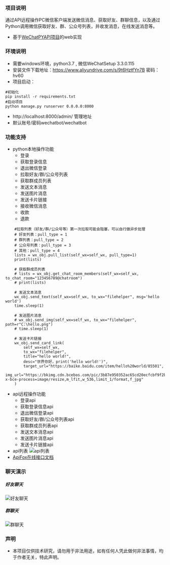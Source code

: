
### 项目说明
通过API远程操作PC微信客户端发送微信消息、获取好友、群聊信息，以及通过Python调用微信获取好友、群、公众号列表，并收发消息，在线发送消息等。
- 基于[WeChatPYAPI项目](https://github.com/mrsanshui/WeChatPYAPI)的web实现


  
### 环境说明
- 需要windows环境，python3.7 , 微信WeChatSetup 3.3.0.115
- 安装文件下载地址：https://www.aliyundrive.com/s/9t6HztfYn7B 密码：hv60
- 项目启动：
```
#初始化
pip install -r requirements.txt
#启动项目
python manage.py runserver 0.0.0.0:8000
```
- http://localhost:8000/admin/ 管理地址
- 默认账号/密码wechatbot/wechatbot
 
### 功能支持
- python本地操作功能
  - 登录
  - 获取登录信息
  - 退出微信登录
  - 拉取好友/群/公众号列表
  - 获取群成员列表
  - 发送文本消息
  - 发送图片消息
  - 发送卡片链接
  - 接收微信消息
  - 收款
  - 退款
```
    #拉取列表（好友/群/公众号等）第一次拉取可能会阻塞，可以自行做异步处理
    # 好友列表：pull_type = 1
    # 群列表：pull_type = 2
    # 公众号列表：pull_type = 3
    # 其他：pull_type = 4
    lists = wx_obj.pull_list(self_wx=self_wx, pull_type=1)
    print(lists)

    # 获取群成员列表
    # lists = wx_obj.get_chat_room_members(self_wx=self_wx, to_chat_room="123456789@chatroom")
    # print(lists)

    # 发送文本消息
    wx_obj.send_text(self_wx=self_wx, to_wx="filehelper", msg='hello world')
    time.sleep(1)

    # 发送图片消息
    # wx_obj.send_img(self_wx=self_wx, to_wx="filehelper", path=r"C:\hello.png")
    # time.sleep(1)

    # 发送卡片链接
    wx_obj.send_card_link(
        self_wx=self_wx,
        to_wx="filehelper",
        title="hello world!",
        desc="世界你好，print('hello world!')",
        target_url="https://baike.baidu.com/item/hello%20world/85501",
        img_url="https://bkimg.cdn.bcebos.com/pic/3b87e950352ac65cd20ecfcbf9f2b21193138a7b?x-bce-process=image/resize,m_lfit,w_536,limit_1/format,f_jpg"
    )

```
- api远程操作功能
  - 登录api
  - 获取登录信息api
  - 退出微信登录api
  - 获取好友/群/公众号列表api
  - 获取群成员列表api
  - 发送文本消息api
  - 发送图片消息api
  - 发送卡片链接api
- api列表
  ![api列表](https://github.com/terrywangt/PublicFile/blob/master/Markdown/wechatbot_apilist.png?raw=true "api列表")
- [ApiFox在线接口文档](https://www.apifox.cn/web/project/1033501)

### 聊天演示
##### 好友聊天

  ![好友聊天](https://github.com/terrywangt/PublicFile/blob/master/Markdown/wechatbot_friend.jpg?raw=true "好友聊天")
##### 群聊天

  ![群聊天](https://github.com/terrywangt/PublicFile/blob/master/Markdown/wechatbot_group.jpg?raw=true "群聊天")
### 声明
- 本项目仅供技术研究，请勿用于非法用途，如有任何人凭此做何非法事情，均于作者无关，特此声明。
